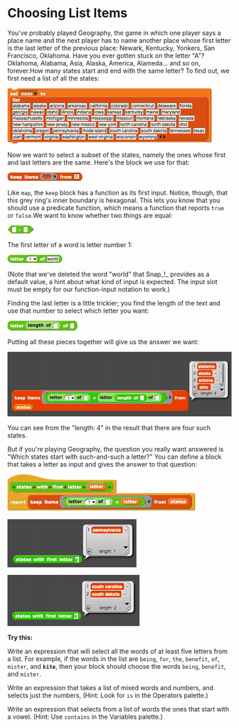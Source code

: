 # Choosing List Items

You've probably played Geography, the game in which one player says a place name and the next player has to name another place whose first letter is the last letter of the previous place: Newark, Kentucky, Yonkers, San Francisco, Oklahoma. Have you ever gotten stuck on the letter "A"? Oklahoma, Alabama, Asia, Alaska, America, Alameda... and so on, forever.How many states start and end with the same letter? To find out, we first need a list of all the states:

![](../.gitbook/assets/image%20%28155%29.png)

Now we want to select a subset of the states, namely the ones whose first and last letters are the same. Here's the block we use for that:

![](../.gitbook/assets/image%20%28246%29.png)

Like `map`, the `keep` block has a function as its first input. Notice, though, that this grey ring's inner boundary is hexagonal. This lets you know that you should use a predicate function, which means a function that reports `true` or `false`.We want to know whether two things are equal:

![](../.gitbook/assets/image%20%2889%29.png)

The first letter of a word is letter number 1:

![](../.gitbook/assets/image%20%28116%29.png)

\(Note that we've deleted the word "world" that Snap_!_ provides as a default value, a hint about what kind of input is expected. The input slot must be empty for our function-input notation to work.\)

Finding the last letter is a little trickier; you find the length of the text and use that number to select which letter you want:

![](../.gitbook/assets/image%20%28120%29.png)

Putting all these pieces together will give us the answer we want:

![](../.gitbook/assets/image%20%28285%29.png)

You can see from the "length: 4" in the result that there are four such states.

But if you're playing Geography, the question you really want answered is "Which states start with such-and-such a letter?" You can define a block that takes a letter as input and gives the answer to that question:

![](../.gitbook/assets/image%20%28281%29.png)

![](../.gitbook/assets/image%20%2888%29.png)

![](../.gitbook/assets/image%20%2865%29.png)

  
**Try this:**

Write an expression that will select all the words of at least five letters from a list. For example, if the words in the list are `being`, `for`, `the`, `benefit`, `of`, `mister`, and **`kite`**, then your block should choose the words `being`, `benefit`, and `mister`.

Write an expression that takes a list of mixed words and numbers, and selects just the numbers, \(Hint: Look for `is` in the Operators palette.\)

Write an expression that selects from a list of words the ones that start with a vowel. \(Hint: Use `contains` in the Variables palette.\)

